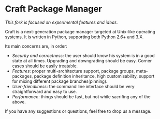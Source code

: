 Craft Package Manager
=====================

_This fork is focused on experimental features and ideas._

Craft is a next-generation package manager targeted at Unix-like operating systems.
It is written in Python, supporting both Python 2.6+ and 3.X.

Its main concerns are, in order:
- _Security and correctness_: the user should know his system is in a good state at all times. Upgrading and downgrading should be easy. Corner cases should be easily treatable.
- _Features_: proper multi-architecture support, package groups, meta-packages, package definition inheritance, high customisability, support for mixing different package branches(pinning).
- _User-friendliness_: the command line interface should be very straightforward and easy to use.
- _Performance_: things should be fast, but not while sacrifing any of the above.

If you have any suggestions or questions, feel free to drop us a message.
